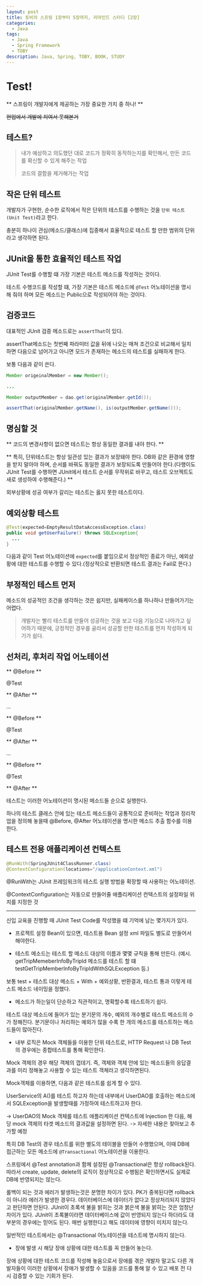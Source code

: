 ```yaml
---
layout: post
title: 토비의 스프링 1장부터 5장까지, 리마인드 스터디 [2장]
categories:
  - Java
tags:
  - Java
  - Spring Framework
  - TOBY
description: Java, Spring, TOBY, BOOK, STUDY
---
```


# Test!

** 스프링이 개발자에게 제공하는 가장 중요한 가치 중 하나! **

~~현업에서 개발에 치여서 못해본거~~

## 테스트?

> 내가 예상하고 의도했던 대로 코드가 정확히 동작하는지를 확인해서, 만든 코드를 확신할 수 있게 해주는 작업
>
> 코드의 결함을 제거해가는 작업

## 작은 단위 테스트

개발자가 구현한, 순수한 로직에서 작은 단위의 테스트를 수행하는 것을 `단위 테스트(Unit Test)`라고 한다.

충분히 하나이 관심(메소드/클래스)에 집중해서 효율적으로 테스트 할 만한 범위의 단위라고 생각하면 된다.

## JUnit을 통한 효율적인 테스트 작업

JUnit Test를 수행할 떄 가장 기본은 테스트 메소드를 작성하는 것이다.

테스트 수행코드를 작성할 떄, 가장 기본은 테스트 메소드에 `@Test` 어노테이션을 명시해 줘야 하며 모든 메소드는 Public으로 작성되어야 하는 것이다.

## 검증코드

대표적인 JUnit 검증 메소드로는 `assertThat`이 있다.

assertThat메소드는 첫번째 파라미터 값을 뒤에 나오는 매쳐 조건으로 비교해서 일치하면 다음으로 넘어가고 아니면 모드가 존재하는 메소드의 테스트를 실패하게 한다.

보통 다음과 같이 쓴다.

```java
Member origeinalMember = new Member();

...

Member outputMember = dao.get(originalMember.getId());

assertThat(originalMember.getName(), is(outputMember.getName()));

```

## 명심할 것

** 코드의 변경사항이 없으면 테스트는 항상 동일한 결과를 내야 한다. **

** 특히, 단위테스트는 항상 일관성 있는 결과가 보장돼야 한다. DB와 같은 환경에 영향을 받지 말아야 하며, 순서를 바꿔도 동일한 결과가 보장되도록 만들어야 한다.(다행이도 JUnit Test를 수행하면 JUnit에서 테스트 순서를 무작위로 바꾸고, 테스트 오브젝트도 새로 생성하여 수행해준다.) **

외부상황에 성공 여부가 갈리는 테스트는 옳지 못한 테스트이다.

## 예외상황 테스트

```java
@Test(expected=EmptyResultDataAccessException.class)
public void getUserFailure() throws SQLException{
  ...
}
```

다음과 같이 Test 어노테이션에 `expected`를 붙임으로서 정상적인 종료가 아닌, 예외상황에 대한 테스트를 수행할 수 있다.(정상적으로 반환되면 테스트 결과는 Fail로 뜬다.)

## 부정적인 테스트 먼저

메소드의 성공적인 조건을 생각하는 것은 쉽지만, 실패케이스를 하나하나 만들어가기는 어렵다.

>개발자는 빨리 테스트를 만들어 성공하는 것을 보고 다음 기능으로 나아가고 싶어하기 때문에, 긍정적인 경우를 골라서 성공할 만한 테스트를 먼저 작성하게 되기가 쉽다.

## 선처리, 후처리 작업 어노테이션

** @Before **

@Test

** @After **

...

** @Before **

@Test

** @After **

...

** @Before **

@Test

** @After **

테스트는 이러한 어노테이션이 명시된 메소드들 순으로 실행한다.

하나의 테스트 클래스 안에 있는 테스트 메소드들이 공통적으로 준비하는 작업과 정리작업을 정의해 놓을때 @Before, @After 어노테이션을 명시한 메소드 추출 함수를 이용한다.

## 테스트 전용 애플리케이션 컨텍스트

```java
@RunWith(SpringJUnit4ClassRunner.class)
@ContextConfiguration(locations="/applicationContext.xml")
```

@RunWith는 JUnit 프레임워크의 테스트 실행 방법을 확장할 때 사용하는 어노테이션.

@ContextConfiguration는 자동으로 만들어줄 애플리케이션 컨텍스트의 설정파일 위치를 지정한 것




---

신입 교육을 진행할 때 JUnit Test Code를 작성했을 떄 기억에 남는 몇가지가 있다.

* 프로젝트 설정 Bean이 있으면, 테스트용 Bean 설정 xml 파일도 별도로 만들어서 해야한다.

* 테스트 메소드는 테스트 할 메소드 대상의 이름과 몇몇 규칙을 통해 만든다. (예시. getTripMemeberInfoByTripId 메소드를 테스트 할 떄 testGetTripMemberInfoByTripIdWithSQLException 등.)

보통 test + 테스트 대상 메소드 + With + 예외상황, 반환결과, 테스트 통과 이렇게 테스트 메소드 네이밍을 정했다.

* 메소드가 하는일이 단순하고 직관적이고, 명확할수록 테스트하기 쉽다.

테스트 대상 메소드에 들어가 있는 분기문의 개수, 예외의 개수별로 테스트 메소드의 수가 정해진다. 분기문이나 처리하는 예외가 많을 수록 한 개의 메소드를 테스트하는 메소드들이 많아진다.

* 내부 로직은 Mock 객체들을 이용한 단위 테스트로, HTTP Request 나 DB Test의 경우에는 종합테스트를 통해 확인한다.

Mock 객체의 경우 해당 객체의 껍데기. 즉, 객체와 객체 안에 있는 메소드들의 응답결과를 미리 정해놓고 사용할 수 있는 테스트 객체라고 생각하면된다.

Mock객체를 이용하면, 다음과 같은 테스트를 쉽게 할 수 있다.

UserService의 A()를 테스트 하고자 하는데 내부에서 UserDAO를 호출하는 메소드에서 SQLException을 발생할때를 가정하여 테스트하고자 한다.

-> UserDAO의 Mock 객체를 테스트 애플리케이션 컨텍스트에 Injection 한 다음, 해당 mock 객체의 타겟 메소드의 결과값을 설정하면 된다.
-> 자세한 내용은 찾아보고 추가할 예정

특히 DB Test의 경우 테스트를 위한 별도의 테이블을 만들어 수행했으며, 이때 DB에 접근하는 모든 메소드에 `@Transactional` 어노테이션을 이용한다.

스프링에서 @Test annotation과 함께 설정된 @Transactional은 항상 rollback된다.
따라서 create, update, delete의 로직이 정상적으로 수행됨은 확인하면서도 실제로 DB에 반영되지는 않는다.

롤백이 되는 것과 에러가 발생하는것은 분명한 차이가 있다. PK가 중복된다면 rollback이 아니라 에러가 발생한 경우다. 데이터베이스에 데이터가 없다고 정상처리되지 않았다고 판단하면 안된다. JUnit이 초록색 불을 밝히는 것과 붉은색 불을 밝히는 것은 엄청난 차이가 있다. JUnit이 초록불이라면 데이터베이스에 값이 반영되지 않는다 하더라도 대부분의 경우에는 믿어도 된다.
매번 실행한다고 해도 데이터에 영향이 미치지 않는다.

일반적인 테스트에서는 @Transactional 어노테이션을 테스트에 명시하지 않는다.

* 장애 발생 시 해당 장애 상황에 대한 테스트를 꼭 만들어 놓는다.

장애 상황에 대한 테스트 코드를 작성해 놓음으로서 장애를 겪은 개발자 말고도 다른 개발자들이 이러한 상황에서 장애가 발생할 수 있음을 코드를 통해 알 수 있고 배포 전 다시 검증할 수 있는 기회가 된다.
